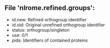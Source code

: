 ## File 'nlrome.refined.groups':
- id.new: Refined orthogroup identifier
- id.old: Original unrefined orthogroup identifier
- status: orthogroup/singleton
- use: 0/1
- pids: Identifiers of contained proteins

